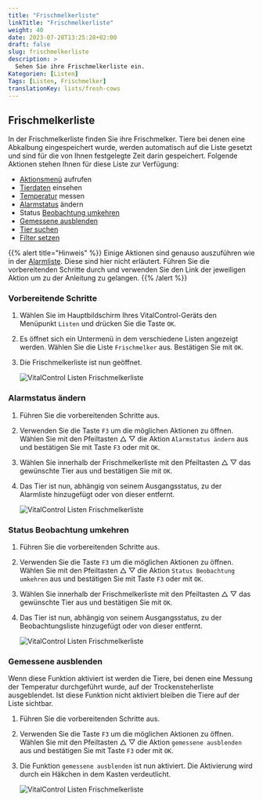 ```yaml
---
title: "Frischmelkerliste"
linkTitle: "Frischmelkerliste"
weight: 40
date: 2023-07-28T13:25:28+02:00
draft: false
slug: frischmelkerliste
description: >
  Sehen Sie ihre Frischmelkerliste ein.
Kategorien: [Listen]
Tags: [Listen, Frischmelker]
translationKey: lists/fresh-cows
---
```

## Frischmelkerliste

In der Frischmelkerliste finden Sie ihre Frischmelker. Tiere bei denen eine Abkalbung eingespeichert wurde, werden automatisch auf die Liste gesetzt und sind für die von Ihnen festgelegte Zeit darin gespeichert. Folgende Aktionen stehen Ihnen für diese Liste zur Verfügung:

- [Aktionsmenü](../alarm/#aktionsmen%C3%BC-mit-einem-tier-%C3%B6ffnen) aufrufen
- [Tierdaten](../alarm/#tierdaten-einsehen) einsehen
- [Temperatur](../alarm/#temperatur-messen) messen
- [Alarmstatus](../frischmelkerliste/#alarmstatus-%C3%A4ndern) ändern
- Status [Beobachtung umkehren](../frischmelkerliste/#status-beobachtung-umkehren)
- [Gemessene ausblenden](../frischmelkerliste/#gemessene-ausblenden)
- [Tier suchen](../alarm/#tier-suchen)
- [Filter setzen](../alarm/#filter-setzen)

{{% alert title="Hinweis" %}}
Einige Aktionen sind genauso auszuführen wie in der [Alarmliste](../alarm/). Diese sind hier nicht erläutert. Führen Sie die vorbereitenden Schritte durch und verwenden Sie den Link der jeweiligen Aktion um zu der Anleitung zu gelangen.
{{% /alert %}}

### Vorbereitende Schritte

1. Wählen Sie im Hauptbildschirm Ihres VitalControl-Geräts den Menüpunkt `Listen` und drücken Sie die Taste `OK`.

2. Es öffnet sich ein Untermenü in dem verschiedene Listen angezeigt werden. Wählen Sie die Liste `Frischmelker` aus. Bestätigen Sie mit `OK`.

3. Die Frischmelkerliste ist nun geöffnet.

   ![VitalControl Listen Frischmelkerliste](../bilder/vorbereitendeschritte4.png "Vorbereitende Schritte")

### Alarmstatus ändern

1. Führen Sie die vorbereitenden Schritte aus.

2. Verwenden Sie die Taste `F3` um die möglichen Aktionen zu öffnen. Wählen Sie mit den Pfeiltasten △ ▽ die Aktion `Alarmstatus ändern` aus und bestätigen Sie mit Taste `F3` oder mit `OK`.

3. Wählen Sie innerhalb der Frischmelkerliste mit den Pfeiltasten △ ▽ das gewünschte Tier aus und bestätigen Sie mit `OK`.

4. Das Tier ist nun, abhängig von seinem Ausgangsstatus, zu der Alarmliste hinzugefügt oder von dieser entfernt.

   ![VitalControl Listen Frischmelkerliste](../bilder/alarmstatusändern.png "Alarmstatus ändern")

### Status Beobachtung umkehren

1. Führen Sie die vorbereitenden Schritte aus.

2. Verwenden Sie die Taste `F3` um die möglichen Aktionen zu öffnen. Wählen Sie mit den Pfeiltasten △ ▽ die Aktion `Status Beobachtung umkehren` aus und bestätigen Sie mit Taste `F3` oder mit `OK`.

3. Wählen Sie innerhalb der Frischmelkerliste mit den Pfeiltasten △ ▽ das gewünschte Tier aus und bestätigen Sie mit `OK`.

4. Das Tier ist nun, abhängig von seinem Ausgangsstatus, zu der Beobachtungsliste hinzugefügt oder von dieser entfernt.

   ![VitalControl Listen Frischmelkerliste](../bilder/statusumkehren.png "Status Beobachtung umkehren")

### Gemessene ausblenden

Wenn diese Funktion aktiviert ist werden die Tiere, bei denen eine Messung der Temperatur durchgeführt wurde, auf der Trockensteherliste ausgeblendet. Ist diese Funktion nicht aktiviert bleiben die Tiere auf der Liste sichtbar.

1. Führen Sie die vorbereitenden Schritte aus.

2. Verwenden Sie die Taste `F3` um die möglichen Aktionen zu öffnen. Wählen Sie mit den Pfeiltasten △ ▽ die Aktion `gemessene ausblenden` aus und bestätigen Sie mit Taste `F3` oder mit `OK`.

3. Die Funktion `gemessene ausblenden` ist nun aktiviert. Die Aktivierung wird durch ein Häkchen in dem Kasten verdeutlicht.

    ![VitalControl Listen Frischmelkerliste](../bilder/gemesseneausblenden.png "Gemessene ausblenden")
